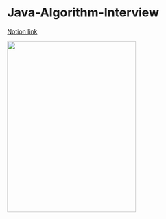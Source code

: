 # Java-Algorithm-Interview
[Notion link](https://lunar-seeder-66f.notion.site/996120f8da9e4bab9e627dafdf2f9689?pvs=4)

<img src="https://github.com/dabeann/Java-Algorithm-Interview/assets/127164905/e88c3402-9a66-43c0-a068-5936b6e55ac1" width="300" height="400"/>

